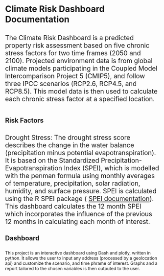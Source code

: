 <h1 style="padding-bottom: 10px;">Climate Risk Dashboard Documentation</h1>
    <p style="font-size: 1.5em; padding-bottom: 15px;">The Climate Risk
    Dashboard is a predicted property risk assessment based on five chronic
    stress factors for two time frames (2050 and 2100). Projected environment
    data is from global climate models participating in the Coupled Model
    Intercomparison Project 5 (CMIP5), and follow three IPCC scenarios (RCP2.6,
    RCP4.5, and RCP8.5). This model data is then used to calculate each chronic
    stress factor at a specified location.
    </p>
    <h2 style="padding-bottom: 10px;">Risk Factors</h2>
    <p style="font-size: 1.5em">Drought Stress: The drought stress score
    describes the change in the water balance (precipitation minus potential
    evapotranspiration). It is based on the Standardized
    Precipitation-Evapotranspiration Index (SPEI), which is modelled with the
    penman formula using monthly averages of temperature, precipitation, solar
    radiation, humidity, and surface pressure. SPEI is calculated using the R
    SPEI package (
    <a href="https://cran.r-project.org/web/packages/SPEI/SPEI.pdf">SPEI documentation</a>). 
    This dashboard calculates the 12 month SPEI which incorporates the influence
    of the previous 12 months in calculating each month of interest.
    <h2 style="padding-bottom: 10px;">Dashboard</h2>
    This project is an interactive dashboard using Dash and plotly, written in python.
    It allows the user to input any address (processed by a geolocation api) and customize the scenario, and time phrame of interest.
    Graphs and a report tailored to the chosen variables is then outputed to the user. 
